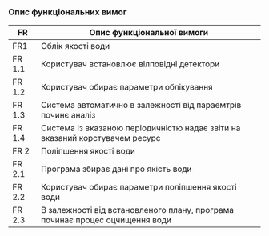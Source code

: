 ### Опис функціональних вимог
| FR | Опис функціональної вимоги |
| --- | --- |
| FR1 | Облік якості води |
| FR 1.1 | Користувач встановлює вілповідні детектори |
| FR 1.2 | Користувач обирає параметри облікування |
| FR 1.3 | Система автоматично в залежності від параемтрів починє аналіз |
| FR 1.4 | Система із вказаною періодичністю надає звіти на вказаний корстувачем ресурс|
| FR 2 | Поліпшення якості води |
| FR 2.1 | Програма збирає дані про якість води |
| FR 2.2 | Користувач обирає параметри поліпшення якості води |
| FR 2.3 | В залежності від встановленого плану, програма починає процес оцчищення води |